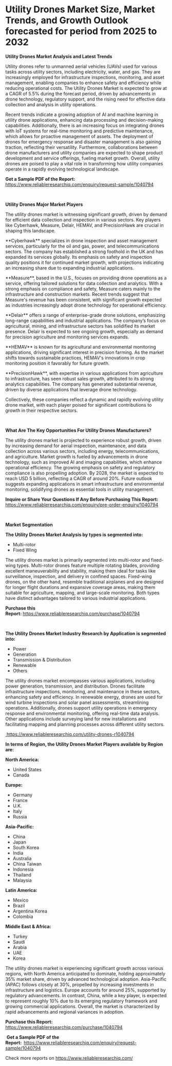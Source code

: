 <p><h1>Utility Drones Market Size, Market Trends, and Growth Outlook forecasted for period from 2025 to 2032</h1></p><p><strong>Utility Drones Market Analysis and Latest Trends</strong></p>
<p><p>Utility drones refer to unmanned aerial vehicles (UAVs) used for various tasks across utility sectors, including electricity, water, and gas. They are increasingly employed for infrastructure inspections, monitoring, and asset management, enabling companies to enhance safety and efficiency while reducing operational costs. The Utility Drones Market is expected to grow at a CAGR of 5.5% during the forecast period, driven by advancements in drone technology, regulatory support, and the rising need for effective data collection and analysis in utility operations.</p><p>Recent trends indicate a growing adoption of AI and machine learning in utility drone applications, enhancing data processing and decision-making capabilities. Additionally, there is an increasing focus on integrating drones with IoT systems for real-time monitoring and predictive maintenance, which allows for proactive management of assets. The deployment of drones for emergency response and disaster management is also gaining traction, reflecting their versatility. Furthermore, collaborations between drone manufacturers and utility companies are expected to shape product development and service offerings, fueling market growth. Overall, utility drones are poised to play a vital role in transforming how utility companies operate in a rapidly evolving technological landscape.</p></p>
<p><strong>Get a Sample PDF of the Report:&nbsp;</strong> <a href="https://www.reliableresearchiq.com/enquiry/request-sample/1040794?utm_campaign=2580&utm_medium=2&utm_source=Github&utm_content=ia&utm_term=10042025&utm_id=utility-drones">https://www.reliableresearchiq.com/enquiry/request-sample/1040794</a></p>
<p>&nbsp;</p>
<p><strong>Utility Drones Major Market Players</strong></p>
<p><p>The utility drones market is witnessing significant growth, driven by demand for efficient data collection and inspection in various sectors. Key players like Cyberhawk, Measure, Delair, HEMAV, and PrecisionHawk are crucial in shaping this landscape.</p><p>**Cyberhawk** specializes in drone inspection and asset management services, particularly for the oil and gas, power, and telecommunications sectors. The company has established a strong foothold in the UK and has expanded its services globally. Its emphasis on safety and inspection quality positions it for continued market growth, with projections indicating an increasing share due to expanding industrial applications. </p><p>**Measure**, based in the U.S., focuses on providing drone operations as a service, offering tailored solutions for data collection and analytics. With a strong emphasis on compliance and safety, Measure caters mainly to the infrastructure and construction markets. Recent trends suggest that Measure's revenue has been consistent, with significant growth expected as industries increasingly adopt drone technology for operational efficiency.</p><p>**Delair** offers a range of enterprise-grade drone solutions, emphasizing long-range capabilities and industrial applications. The company’s focus on agricultural, mining, and infrastructure sectors has solidified its market presence. Delair is expected to see ongoing growth, especially as demand for precision agriculture and monitoring services expands.</p><p>**HEMAV** is known for its agricultural and environmental monitoring applications, driving significant interest in precision farming. As the market shifts towards sustainable practices, HEMAV's innovations in crop monitoring position it favorably for future growth.</p><p>**PrecisionHawk**, with expertise in various applications from agriculture to infrastructure, has seen robust sales growth, attributed to its strong analytics capabilities. The company has generated substantial revenue, driven by diverse applications that leverage drone technology.</p><p>Collectively, these companies reflect a dynamic and rapidly evolving utility drone market, with each player poised for significant contributions to growth in their respective sectors.</p></p>
<p>&nbsp;</p>
<p><strong>What Are The Key Opportunities For Utility Drones Manufacturers?</strong></p>
<p><p>The utility drones market is projected to experience robust growth, driven by increasing demand for aerial inspection, maintenance, and data collection across various sectors, including energy, telecommunications, and agriculture. Market growth is fueled by advancements in drone technology, such as improved AI and imaging capabilities, which enhance operational efficiency. The growing emphasis on safety and regulatory compliance is also propelling adoption. By 2028, the market is expected to reach USD 5 billion, reflecting a CAGR of around 20%. Future outlook suggests expanding applications in smart infrastructure and environmental monitoring, solidifying drones as essential tools in utility management.</p></p>
<p><strong>Inquire or Share Your Questions If Any Before Purchasing This Report:</strong> <a href="https://www.reliableresearchiq.com/enquiry/pre-order-enquiry/1040794?utm_campaign=2580&utm_medium=2&utm_source=Github&utm_content=ia&utm_term=10042025&utm_id=utility-drones">https://www.reliableresearchiq.com/enquiry/pre-order-enquiry/1040794</a></p>
<p>&nbsp;</p>
<p><strong>Market Segmentation</strong></p>
<p><strong>The Utility Drones Market Analysis by types is segmented into:</strong></p>
<p><ul><li>Multi-rotor</li><li>Fixed Wing</li></ul></p>
<p><p>The utility drones market is primarily segmented into multi-rotor and fixed-wing types. Multi-rotor drones feature multiple rotating blades, providing excellent maneuverability and stability, making them ideal for tasks like surveillance, inspection, and delivery in confined spaces. Fixed-wing drones, on the other hand, resemble traditional airplanes and are designed for longer flight durations and expansive coverage areas, making them suitable for agriculture, mapping, and large-scale monitoring. Both types have distinct advantages tailored to various industrial applications.</p></p>
<p><strong>Purchase this Report:&nbsp;</strong><a href="https://www.reliableresearchiq.com/purchase/1040794?utm_campaign=2580&utm_medium=2&utm_source=Github&utm_content=ia&utm_term=10042025&utm_id=utility-drones">https://www.reliableresearchiq.com/purchase/1040794</a></p>
<p>&nbsp;</p>
<p><strong>The Utility Drones Market Industry Research by Application is segmented into:</strong></p>
<p><ul><li>Power</li><li>Generation</li><li>Transmission & Distribution</li><li>Renewable</li><li>Others</li></ul></p>
<p><p>The utility drones market encompasses various applications, including power generation, transmission, and distribution. Drones facilitate infrastructure inspections, monitoring, and maintenance in these sectors, enhancing safety and efficiency. In renewable energy, drones are used for wind turbine inspections and solar panel assessments, streamlining operations. Additionally, drones support utility operations in emergency response and environmental monitoring, offering real-time data analysis. Other applications include surveying land for new installations and facilitating mapping and planning processes across different utility sectors.</p></p>
<p><a href="https://www.reliableresearchiq.com/utility-drones-r1040794?utm_campaign=2580&utm_medium=2&utm_source=Github&utm_content=ia&utm_term=10042025&utm_id=utility-drones">&nbsp;https://www.reliableresearchiq.com/utility-drones-r1040794</a></p>
<p><strong>In terms of Region, the Utility Drones Market Players available by Region are:</strong></p>
<p>
    <p> <strong> North America: </strong>
        <ul>
            <li>United States</li>
            <li>Canada</li>
        </ul>
        </p> 
    <p> <strong> Europe: </strong>
        <ul>
            <li>Germany</li>
            <li>France</li>
            <li>U.K.</li>
            <li>Italy</li>
            <li>Russia</li>
        </ul>
        </p> 
    <p> <strong> Asia-Pacific: </strong>
        <ul>
            <li>China</li>
            <li>Japan</li>
            <li>South Korea</li>
            <li>India</li>
            <li>Australia</li>
            <li>China Taiwan</li>
            <li>Indonesia</li>
            <li>Thailand</li>
            <li>Malaysia</li>
        </ul>
        </p> 
    <p> <strong> Latin America: </strong>
        <ul>
            <li>Mexico</li>
            <li>Brazil</li>
            <li>Argentina Korea</li>
            <li>Colombia</li>
        </ul>
        </p> 
    <p> <strong> Middle East & Africa: </strong>
        <ul>
            <li>Turkey</li>
            <li>Saudi</li>
            <li>Arabia</li>
            <li>UAE</li>
            <li>Korea</li>
        </ul>
    </p>
    </p>
<p><p>The utility drones market is experiencing significant growth across various regions, with North America anticipated to dominate, holding approximately 35% market share, driven by advanced technological adoption. Asia-Pacific (APAC) follows closely at 30%, propelled by increasing investments in infrastructure and logistics. Europe accounts for around 25%, supported by regulatory advancements. In contrast, China, while a key player, is expected to represent roughly 10% due to its emerging regulatory framework and growing commercial applications. Overall, the market is characterized by rapid advancements and regional variances in adoption.</p></p>
<p><strong>Purchase this Report: </strong><a href="https://www.reliableresearchiq.com/purchase/1040794?utm_campaign=2580&utm_medium=2&utm_source=Github&utm_content=ia&utm_term=10042025&utm_id=utility-drones">https://www.reliableresearchiq.com/purchase/1040794</a></p>
<p>&nbsp;<strong>Get a Sample PDF of the Report:&nbsp;&nbsp;</strong><a href="https://www.reliableresearchiq.com/enquiry/request-sample/1040794?utm_campaign=2580&utm_medium=2&utm_source=Github&utm_content=ia&utm_term=10042025&utm_id=utility-drones">https://www.reliableresearchiq.com/enquiry/request-sample/1040794</a></p>
<p><strong></strong></p>
<p>Check more reports on <a href="https://www.reliableresearchiq.com/?utm_campaign=2580&utm_medium=2&utm_source=Github&utm_content=ia&utm_term=10042025&utm_id=utility-drones">https://www.reliableresearchiq.com/</a></p>